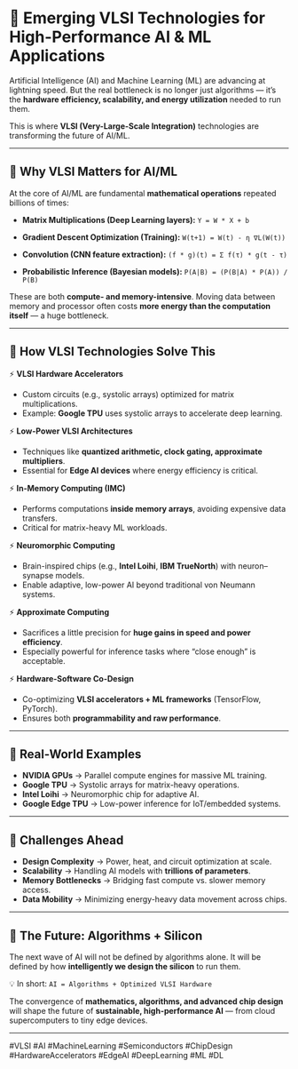 # 🚀 Emerging VLSI Technologies for High-Performance AI & ML Applications

Artificial Intelligence (AI) and Machine Learning (ML) are advancing at lightning speed. But the real bottleneck is no longer just algorithms — it’s the **hardware efficiency, scalability, and energy utilization** needed to run them.

This is where **VLSI (Very-Large-Scale Integration)** technologies are transforming the future of AI/ML.

---

## 🔹 Why VLSI Matters for AI/ML

At the core of AI/ML are fundamental **mathematical operations** repeated billions of times:

* **Matrix Multiplications (Deep Learning layers):**
  `Y = W * X + b`

* **Gradient Descent Optimization (Training):**
  `W(t+1) = W(t) - η ∇L(W(t))`

* **Convolution (CNN feature extraction):**
  `(f * g)(t) = Σ f(τ) * g(t - τ)`

* **Probabilistic Inference (Bayesian models):**
  `P(A|B) = (P(B|A) * P(A)) / P(B)`

These are both **compute- and memory-intensive**. Moving data between memory and processor often costs **more energy than the computation itself** — a huge bottleneck.

---

## 🔹 How VLSI Technologies Solve This

⚡ **VLSI Hardware Accelerators**

* Custom circuits (e.g., systolic arrays) optimized for matrix multiplications.
* Example: **Google TPU** uses systolic arrays to accelerate deep learning.

⚡ **Low-Power VLSI Architectures**

* Techniques like **quantized arithmetic, clock gating, approximate multipliers**.
* Essential for **Edge AI devices** where energy efficiency is critical.

⚡ **In-Memory Computing (IMC)**

* Performs computations **inside memory arrays**, avoiding expensive data transfers.
* Critical for matrix-heavy ML workloads.

⚡ **Neuromorphic Computing**

* Brain-inspired chips (e.g., **Intel Loihi**, **IBM TrueNorth**) with neuron–synapse models.
* Enable adaptive, low-power AI beyond traditional von Neumann systems.

⚡ **Approximate Computing**

* Sacrifices a little precision for **huge gains in speed and power efficiency**.
* Especially powerful for inference tasks where “close enough” is acceptable.

⚡ **Hardware-Software Co-Design**

* Co-optimizing **VLSI accelerators + ML frameworks** (TensorFlow, PyTorch).
* Ensures both **programmability and raw performance**.

---

## 🔹 Real-World Examples

* **NVIDIA GPUs** → Parallel compute engines for massive ML training.
* **Google TPU** → Systolic arrays for matrix-heavy operations.
* **Intel Loihi** → Neuromorphic chip for adaptive AI.
* **Google Edge TPU** → Low-power inference for IoT/embedded systems.

---

## 🔹 Challenges Ahead

* **Design Complexity** → Power, heat, and circuit optimization at scale.
* **Scalability** → Handling AI models with **trillions of parameters**.
* **Memory Bottlenecks** → Bridging fast compute vs. slower memory access.
* **Data Mobility** → Minimizing energy-heavy data movement across chips.

---

## 🔹 The Future: Algorithms + Silicon

The next wave of AI will not be defined by algorithms alone.
It will be defined by how **intelligently we design the silicon** to run them.

💡 In short:
`AI = Algorithms + Optimized VLSI Hardware`

The convergence of **mathematics, algorithms, and advanced chip design** will shape the future of **sustainable, high-performance AI** — from cloud supercomputers to tiny edge devices.

---
\#VLSI #AI #MachineLearning #Semiconductors #ChipDesign  #HardwareAccelerators #EdgeAI #DeepLearning #ML #DL
